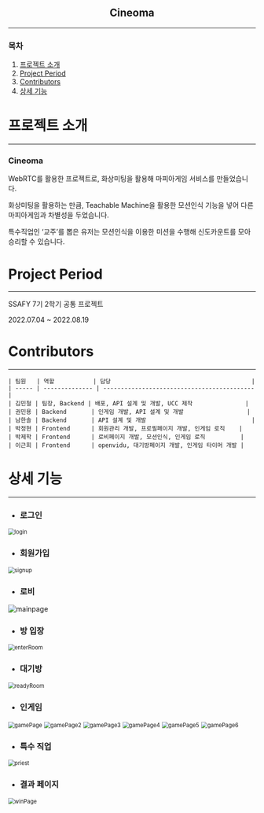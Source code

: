 ## <center>Cineoma</center>

---

### 목차

1. [프로젝트 소개](#프로젝트-소개)
2. [Project Period](#project-period)
3. [Contributors](#contributors)
4. [상세 기능](#상세-기능)

# 프로젝트 소개

---

### Cineoma

WebRTC를 활용한 프로젝트로, 화상미팅을 활용해 마피아게임 서비스를 만들었습니다. 

화상미팅을 활용하는 만큼, Teachable Machine을 활용한 모션인식 기능을 넣어 다른 마피아게임과 차별성을 두었습니다.

특수직업인 ‘교주’를 뽑은 유저는 모션인식을 이용한 미션을 수행해 신도카운트를 모아 승리할 수 있습니다.

# Project Period

---

SSAFY 7기 2학기 공통 프로젝트

2022.07.04 ~ 2022.08.19

# Contributors

---

```
| 팀원   | 역할           | 담당                                        |
| ----- | -------------- | ------------------------------------------- |
| 김민철 | 팀장, Backend | 배포, API 설계 및 개발, UCC 제작               |
| 권민용 | Backend       | 인게임 개발, API 설계 및 개발                  |
| 남한솔 | Backend       | API 설계 및 개발                              |
| 박정현 | Frontend      | 회원관리 개발, 프로필페이지 개발, 인게임 로직    |
| 박제학 | Frontend      | 로비페이지 개발, 모션인식, 인게임 로직          |
| 이근희 | Frontend      | openvidu, 대기방페이지 개발, 인게임 타이머 개발 |
```

# 상세 기능

---

- ### 로그인

<img src="README.assets/login.png" alt="login" style="zoom: 80%;" />

- ### 회원가입

<img src="README.assets/signup.png" alt="signup" style="zoom:80%;" />

- ### 로비

![mainpage](README.assets/mainpage.png)

- ### 방 입장

<img src="README.assets/enterRoom.png" alt="enterRoom" style="zoom:80%;" />

- ### 대기방

<img src="README.assets/readyRoom.png" alt="readyRoom" style="zoom:80%;" />

- ### 인게임

<img src="README.assets/gamePage.png" alt="gamePage" style="zoom:80%;" />

<img src="README.assets/gamePage2.png" alt="gamePage2" style="zoom:80%;" />

<img src="README.assets/gamePage3.png" alt="gamePage3" style="zoom:80%;" />

<img src="README.assets/gamePage4.png" alt="gamePage4" style="zoom:80%;" />

<img src="README.assets/gamePage5.png" alt="gamePage5" style="zoom:80%;" />

<img src="README.assets/gamePage6.png" alt="gamePage6" style="zoom:80%;" />

- ### 특수 직업

<img src="README.assets/priest.png" alt="priest" style="zoom:80%;" />

- ### 결과 페이지

<img src="README.assets/winPage.png" alt="winPage" style="zoom:80%;" />
